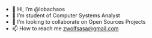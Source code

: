 - 👋 Hi, I’m @lobachaos
- 👀 I’m student of  Computer Systems Analyst 
- 💞️ I’m looking to collaborate on Open Sources Projects
- 📫 How to reach me zwolfsasa@gmail.com

<!---
lobachaos/lobachaos is a ✨ special ✨ repository because its `README.md` (this file) appears on your GitHub profile.
You can click the Preview link to take a look at your changes.
--->
